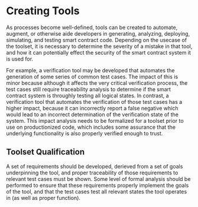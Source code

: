 # Creating Tools

As processes become well-defined, tools can be created to automate, augment, or otherwise aide
developers in generating, analyzing, deploying, simulating, and testing smart contract code.
Depending on the usecase of the toolset, it is necessary to determine the severity of a mistake in
that tool, and how it can potentially effect the security of the smart contract system it is used for.

For example, a verification tool may be developed that automates the generation of some series of common test cases.
The impact of this is minor because although it affects the very critical verification process, the test cases
still require traceability analysis to determine if the smart contract system is throughly testing all logical states.
In contrast, a verification tool that automates the verification of those test cases has a higher impact, because it
can incorrectly report a false negative which would lead to an incorrect determination of the verification state
of the system. This impact analysis needs to be formalized for a toolset prior to use on productionized code,
which includes some assurance that the underlying functionality is also properly verified enough to trust.

## Toolset Qualification
A set of requirements should be developed, derieved from a set of goals underpinning the tool,
and proper traceability of those requirements to relevant test cases must be shown. Some level of formal
analysis should be performed to ensure that these requirements properly implement the goals of the tool,
and that the test cases test all relevant states the tool operates in (as well as proper function).

